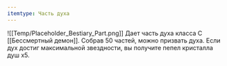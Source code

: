 ```yaml
---
itemtype: Часть духа
---
```

![[Temp/Placeholder_Bestiary_Part.png]]
Дает часть духа класса C [[Бессмертный демон]]. Собрав 50 частей, можно призвать духа. Если дух достиг максимальной звездности, вы получите пепел кристалла душ х5.
